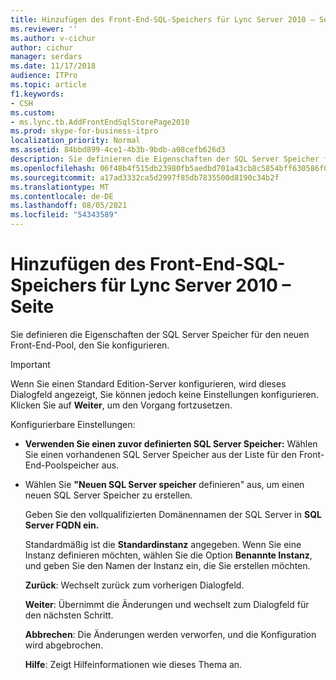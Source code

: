 ```yaml
---
title: Hinzufügen des Front-End-SQL-Speichers für Lync Server 2010 – Seite
ms.reviewer: ''
ms.author: v-cichur
author: cichur
manager: serdars
ms.date: 11/17/2018
audience: ITPro
ms.topic: article
f1.keywords:
- CSH
ms.custom:
- ms.lync.tb.AddFrontEndSqlStorePage2010
ms.prod: skype-for-business-itpro
localization_priority: Normal
ms.assetid: 84bbd899-4ce1-4b3b-9bdb-a08cefb626d3
description: Sie definieren die Eigenschaften der SQL Server Speicher für den neuen Front-End-Pool, den Sie konfigurieren.
ms.openlocfilehash: 06f48b4f515db23980fb5aedbd701a43cb8c5854bff630586f059bc52e9de6f3
ms.sourcegitcommit: a17ad3332ca5d2997f85db7835500d8190c34b2f
ms.translationtype: MT
ms.contentlocale: de-DE
ms.lasthandoff: 08/05/2021
ms.locfileid: "54343589"
---
```

# <a name="add-front-end-sql-store-page-for-lync-server-2010"></a>Hinzufügen des Front-End-SQL-Speichers für Lync Server 2010 – Seite
 
Sie definieren die Eigenschaften der SQL Server Speicher für den neuen Front-End-Pool, den Sie konfigurieren.
  
> [!IMPORTANT]
> Wenn Sie einen Standard Edition-Server konfigurieren, wird dieses Dialogfeld angezeigt, Sie können jedoch keine Einstellungen konfigurieren. Klicken Sie auf **Weiter**, um den Vorgang fortzusetzen.
  
Konfigurierbare Einstellungen:
  
- **Verwenden Sie einen zuvor definierten SQL Server Speicher:** Wählen Sie einen vorhandenen SQL Server Speicher aus der Liste für den Front-End-Poolspeicher aus.
    
- Wählen Sie **"Neuen SQL Server speicher** definieren" aus, um einen neuen SQL Server Speicher zu erstellen.
    
    Geben Sie den vollqualifizierten Domänennamen der SQL Server in **SQL Server FQDN ein.**
    
    Standardmäßig ist die **Standardinstanz** angegeben. Wenn Sie eine Instanz definieren möchten, wählen Sie die Option **Benannte Instanz**, und geben Sie den Namen der Instanz ein, die Sie erstellen möchten.
    
  **Zurück**: Wechselt zurück zum vorherigen Dialogfeld.
  
  **Weiter**: Übernimmt die Änderungen und wechselt zum Dialogfeld für den nächsten Schritt.
  
  **Abbrechen**: Die Änderungen werden verworfen, und die Konfiguration wird abgebrochen.
  
  **Hilfe**: Zeigt Hilfeinformationen wie dieses Thema an.
  

